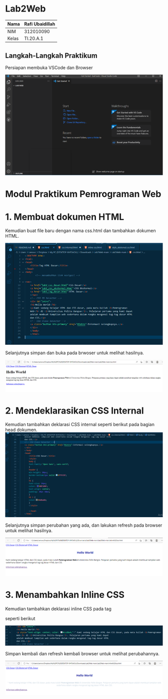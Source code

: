 
# Lab2Web

| Nama      | Rafi Ubaidillah  |
| ----------- | ----------- |
| NIM     | 312010090      |
| Kelas   | TI.20.A.1        |

## **Langkah-Langkah Praktikum**

Persiapan membuka VSCode dan Browser

![foto](foto/2.png)

# Modul Praktikum Pemrograman Web

# 1. Membuat dokumen HTML

Kemudian buat file baru dengan nama css.html dan tambahkan  dokumen HTML. 

![foto](foto/4.png)

Selanjutnya simpan dan buka pada brwoser untuk melihat hasilnya.

![foto](foto/5.png)

# 2. Mendeklarasikan CSS Internal

Kemudian tambahkan deklarasi CSS internal seperti berikut pada bagian head dokumen.
![foto](foto/6.png)

Selanjutnya simpan perubahan yang ada, dan lakukan refresh pada browser untuk melihat 
hasilnya.

![foto](foto/7.png)

# 3. Menambahkan Inline CSS

Kemudian tambahkan deklarasi inline CSS pada tag <p> seperti berikut

![foto](foto/8.png)

Simpan kembali dan refresh kembali browser untuk melihat perubahannya.

![foto](foto/9.png)
